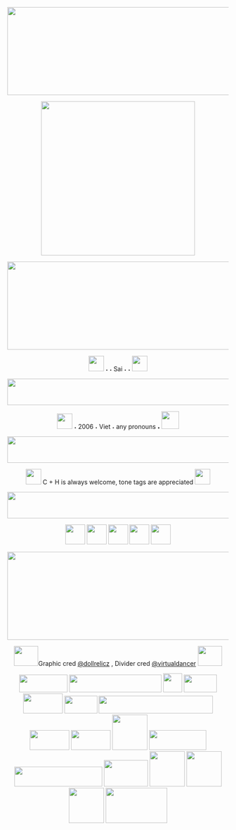 <p align="center">
    <img width="700" height="200" src="https://64.media.tumblr.com/5f0037ee2a7add3640b6888e11f11f48/a4913a12e4e6c6d7-e0/s2048x3072/164b4f2dceb2f68b407dca7b1b2c5bf02274b529.pnj">
</p>
<p align="center">
    <img width="350" src="https://64.media.tumblr.com/f29eb95129ee0a210e7e5705ff28d937/1c6acaf7e1d2cd4e-01/s1280x1920/4dd0dafd6da72a6a20d888c45cbc1cbbc507d8e2.pnj">
</p>
<p align="center">
    <img width="700" height="200" src="https://64.media.tumblr.com/5f0037ee2a7add3640b6888e11f11f48/a4913a12e4e6c6d7-e0/s2048x3072/164b4f2dceb2f68b407dca7b1b2c5bf02274b529.pnj">
</p>

<p align="center">
 <img width="35" height="35" src="https://64.media.tumblr.com/bc1768aa88163d098d215ad565ed158c/89b42b2e652de499-0e/s250x400/455dc0286dc808d57c17f14cb0509ccff9484825.gifv"  [<strong> ˖ ˖ Sai ˖ ˖ </strong> <img width="35" height="35" src="https://64.media.tumblr.com/eda069be3907dc555541f25687c45496/048efe2750086af4-ed/s250x400/ba81160f877effd5ac19a261065d9c7870bf05ee.gifv"
</p>

<p align="center"> 
 <img width="1000" height="60" src="https://64.media.tumblr.com/75363e71e48d7c2f7c886d6a82741e98/043056077f3d04f1-b0/s640x960/9e557ac81ce186cad35a197f5c3a628d055bc061.gifv" 
  </p>
 
<p align="center">
  <img width="35" height="35" src="https://64.media.tumblr.com/3f8947e5380eda5234b1b5580130e1ff/9c6e8ed21ee96b20-66/s75x75_c1/59dd3867237c4f9fc2bb061a617b1cbbf26f613a.gifv"> ˖ 2006 ˖ </strong> Viet ˖ any pronouns <strong> ˖ </strong> <img width="40" height="40" src="https://64.media.tumblr.com/fa8a56054c1fb9e3d7d0ab68ccf5054e/9c6e8ed21ee96b20-be/s250x400/cad4ce1cdb42df2abf20dc3314e43101068354f2.gifv"
                                    </p>

<p align="center"> 
 <img width="1000" height="60" src="https://64.media.tumblr.com/75363e71e48d7c2f7c886d6a82741e98/043056077f3d04f1-b0/s640x960/9e557ac81ce186cad35a197f5c3a628d055bc061.gifv" 
  </p>
 
<p align="center"> 
<img width="35" height="35" src="https://64.media.tumblr.com/352456d903e816676ae0ef604e7bddfc/852da2147056155f-cf/s75x75_c1/f4157cf922f409b6efce077b49d9a8f1f1e7f75a.gifv">
   C + H is always welcome, tone tags are appreciated <img width="35" height="35" src="https://64.media.tumblr.com/0f48ea3aa62435ad50abc618d62db90e/f2abe0b0a4838764-b0/s250x400/d2659413dfabf05bb98cae50b41643a854a8edbb.pnj"
                                             </p>
  <p align="center"> 
 <img width="1000" height="60" src="https://64.media.tumblr.com/75363e71e48d7c2f7c886d6a82741e98/043056077f3d04f1-b0/s640x960/9e557ac81ce186cad35a197f5c3a628d055bc061.gifv" 
  </p>
   
   <p align="center"> 
 <img width="45" height="45" src="https://64.media.tumblr.com/909d3a082a1c44b81fae8e9badf77cc0/f2abe0b0a4838764-3e/s250x400/d3ad5f659b12805666e57ee05ab90b044dd87f2d.gifv">  <img width="45" height="45" src="https://64.media.tumblr.com/241cbb79939f8ec15aa3ee99a8495af7/9c6e8ed21ee96b20-9a/s250x400/c0193aa61da6a69d2e253720bf2428ae37684d1c.gifv"> <img width="45" height="45" src="https://64.media.tumblr.com/a48a93249781d276e346984ec95e2e2b/852da2147056155f-81/s250x400/0e1eddcdde74747dc76e2654779d74250a790d16.gifv"> <img width="45" height="45" src="https://64.media.tumblr.com/d1fdee56d625b826b64a959f64c95b2d/9c6e8ed21ee96b20-f5/s250x400/8665de62551c2cec9b827b73746b73c391b89b29.gifv"> <img width="45" height="45" src="https://64.media.tumblr.com/5bda53f03733d52d9e2fb3e2000eb7c9/9c6e8ed21ee96b20-01/s250x400/a3be65d7b15f33916bc2585a79905c584b89dafb.gifv">
                                             </p> 
<p align="center">
    <img width="700" height="200" src="https://64.media.tumblr.com/5f0037ee2a7add3640b6888e11f11f48/a4913a12e4e6c6d7-e0/s2048x3072/164b4f2dceb2f68b407dca7b1b2c5bf02274b529.pnj">
</p>

<p align="center">
 <img width="55" height="45" src="https://64.media.tumblr.com/ad7274c0f29b719f85f51012e0d9b138/3b9e634ed41947e0-fe/s250x400/f95a5b2702a59f449e970e82bc07863d5d74f0d2.gifv">Graphic cred <a href= "https://www.tumblr.com/dollrelicz" >@dollrelicz</a> , Divider cred <a href= "https://www.tumblr.com/virtualdancer" >@virtualdancer</a> <img width="55" height="45" src="https://64.media.tumblr.com/63b48a42030a6a64a7706fcf823e60d0/3b9e634ed41947e0-de/s250x400/11b2218dde48c50a3952e2d6d344553736024216.gifv">
</p>


 <p align="center">
 <img width="110" height="40" src="https://64.media.tumblr.com/e69095b28c8221a75d16147117ef412b/96c3111033dfa3ab-fb/s100x200/65870e2c571aef30a1916747d2dc3ed857e8e998.gifv"> <img width="210" height="40" src="https://64.media.tumblr.com/b58e7fa7ed5c38645841421152a6cfa8/27f4388618e0f700-e3/s250x400/399d905b13fc2d803a706592300e00612d64bd9b.gifv"> <img width="43" height="43" src="https://64.media.tumblr.com/9ee3978521ff4b036b51de9d4de92716/7bea1762e12b7167-3a/s75x75_c1/69f07228236367ad5e8db61c386a116917429ec0.gifv"> <img width="75" height="40" src="https://64.media.tumblr.com/bab44f1c76047d01a3ac9b4ed407e11d/d9f9627d74995454-85/s100x200/d36264282f425a410b33c576bbf9bb3bd46134b6.gifv"> <img width="90" height="45" src="https://64.media.tumblr.com/cddbcf27cefc45e1ab90f7d281c01ff5/3206403692d2c7ad-f1/s400x600/c097def76f2cdf63bfbb651807f2bacdd458107f.pnj"> <img width="75" height="40" src="https://64.media.tumblr.com/e328ee0f3f80c5d6596378979e7f7988/b3d83bbf44993478-7f/s100x200/4c8aafca73e51867644cf0ffd5b3e0d84797a320.pnj"> <img width="260" height="40" src="https://64.media.tumblr.com/57b5ed9056b1c06fc867531ab807016e/b101001ea3011547-7f/s640x960/251ba24ee7df58e29a86474076a9bd4b8484f4e3.gifv"> <img width="90" height="45" src="https://64.media.tumblr.com/cf52414f63912c4b461f51def5db6ac4/cbf1d710120a4937-c4/s100x200/eede639e2b77d325a6de473a83b7af874c056b32.pnj"> <img width="90" height="45" src="https://64.media.tumblr.com/9f7aa7377efe3125cd1b656005fafed6/c50dc93c89e251e3-ea/s100x200/4b578370d2ff70bb907bca885906b7860002159f.gifv"> <img width="80" height="80" src="https://64.media.tumblr.com/c2f2ab87e5f3672cd2ecb30aa9cc2f1e/8c274af760a44a4a-dd/s100x200/b4c74e8bea2af325543ac2753314e030fe4c1ab6.gifv"> <img width="130" height="45" src="https://64.media.tumblr.com/bdb5872acb46c5c21ba2f0c829c2156c/0ca350219ed0b47b-83/s100x200/995df1fec4a0d1c5c4b48c3b33f91b967b6f4351.gifv"> <img width="200" height="45" src="https://64.media.tumblr.com/b1adbe9ad53c502a41ab93a2da678204/486fb659144a53ac-0d/s250x400/016bd4966783b54a02f1083cd6eda9e212a97ecc.gifv"> <img width="100" height="60" src="https://64.media.tumblr.com/186587f87c61f04d6f8c7aaad1177c31/d6b109068a2c49c9-0b/s100x200/5e2baaa24972d4f1b78bf905d00a441527912382.pnj"> <img width="80" height="80" src="https://64.media.tumblr.com/f9000dfad1913f05d1a639488cd3faf9/a86ab9f602849811-b6/s2048x3072/a95ea02bec0dfb25a7c6a8bfd94f5307c42f5998.pnj"> <img width="80" height="80" src="https://64.media.tumblr.com/ff1e1475b294f4525c13d74b6baf9eb4/7e8aaabec0cb0857-79/s1280x1920/3c2bfe7de3f7abbe0b3e267fdd20b36d6f701ee0.pnj"> <img width="80" height="80" src="https://64.media.tumblr.com/6cec1152280e182a56702c308aa3572e/9a734a17b1b8ac66-7f/s500x750/ddecdcd47c98e2e707707e36f53599f3d08666fe.pnj"> <img width="140" height="80" src="https://64.media.tumblr.com/f214e593bd965570caa7be252ec6834f/f4334e422c27e293-42/s640x960/b3ffd3268484d23d8fb12c3a854d9878f20ab9bb.gifv">
 
 
 <!--
**zcsaix/zcsaix** is a ✨ _special_ ✨ repository because its `README.md` (this file) appears on your GitHub profile.

Here are some ideas to get you started:

- 🔭 I’m currently working on ...
- 🌱 I’m currently learning ...
- 👯 I’m looking to collaborate on ...
- 🤔 I’m looking for help with ...
- 💬 Ask me about ...
- 📫 How to reach me: ...
- 😄 Pronouns: ...
- ⚡ Fun fact: ...
-->
